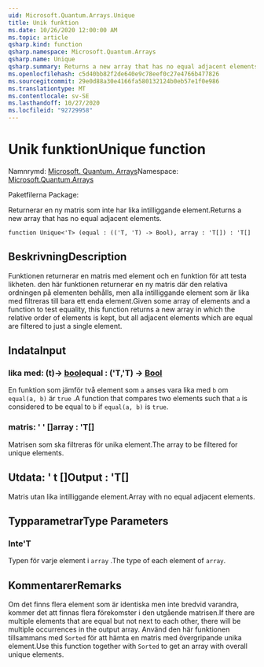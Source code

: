 ```yaml
---
uid: Microsoft.Quantum.Arrays.Unique
title: Unik funktion
ms.date: 10/26/2020 12:00:00 AM
ms.topic: article
qsharp.kind: function
qsharp.namespace: Microsoft.Quantum.Arrays
qsharp.name: Unique
qsharp.summary: Returns a new array that has no equal adjacent elements.
ms.openlocfilehash: c5d40bb82f2de640e9c78eef0c27e4766b477826
ms.sourcegitcommit: 29e0d88a30e4166fa580132124b0eb57e1f0e986
ms.translationtype: MT
ms.contentlocale: sv-SE
ms.lasthandoff: 10/27/2020
ms.locfileid: "92729958"
---
```

# <a name="unique-function"></a><span data-ttu-id="298e4-102">Unik funktion</span><span class="sxs-lookup"><span data-stu-id="298e4-102">Unique function</span></span>

<span data-ttu-id="298e4-103">Namnrymd: [Microsoft. Quantum. Arrays](xref:Microsoft.Quantum.Arrays)</span><span class="sxs-lookup"><span data-stu-id="298e4-103">Namespace: [Microsoft.Quantum.Arrays](xref:Microsoft.Quantum.Arrays)</span></span>

<span data-ttu-id="298e4-104">Paketfilerna [](https://nuget.org/packages/)</span><span class="sxs-lookup"><span data-stu-id="298e4-104">Package: [](https://nuget.org/packages/)</span></span>


<span data-ttu-id="298e4-105">Returnerar en ny matris som inte har lika intilliggande element.</span><span class="sxs-lookup"><span data-stu-id="298e4-105">Returns a new array that has no equal adjacent elements.</span></span>

```qsharp
function Unique<'T> (equal : (('T, 'T) -> Bool), array : 'T[]) : 'T[]
```


## <a name="description"></a><span data-ttu-id="298e4-106">Beskrivning</span><span class="sxs-lookup"><span data-stu-id="298e4-106">Description</span></span>

<span data-ttu-id="298e4-107">Funktionen returnerar en matris med element och en funktion för att testa likheten. den här funktionen returnerar en ny matris där den relativa ordningen på elementen behålls, men alla intilliggande element som är lika med filtreras till bara ett enda element.</span><span class="sxs-lookup"><span data-stu-id="298e4-107">Given some array of elements and a function to test equality, this function returns a new array in which the relative order of elements is kept, but all adjacent elements which are equal are filtered to just a single element.</span></span>

## <a name="input"></a><span data-ttu-id="298e4-108">Indata</span><span class="sxs-lookup"><span data-stu-id="298e4-108">Input</span></span>

### <a name="equal--tt---bool"></a><span data-ttu-id="298e4-109">lika med: (t)-> [bool](xref:microsoft.quantum.lang-ref.bool)</span><span class="sxs-lookup"><span data-stu-id="298e4-109">equal : ('T,'T) -> [Bool](xref:microsoft.quantum.lang-ref.bool)</span></span>

<span data-ttu-id="298e4-110">En funktion som jämför två element som `a` anses vara lika med `b` om `equal(a, b)` är `true` .</span><span class="sxs-lookup"><span data-stu-id="298e4-110">A function that compares two elements such that `a` is considered to be equal to `b` if `equal(a, b)` is `true`.</span></span>


### <a name="array--t"></a><span data-ttu-id="298e4-111">matris: ' ' []</span><span class="sxs-lookup"><span data-stu-id="298e4-111">array : 'T[]</span></span>

<span data-ttu-id="298e4-112">Matrisen som ska filtreras för unika element.</span><span class="sxs-lookup"><span data-stu-id="298e4-112">The array to be filtered for unique elements.</span></span>



## <a name="output--t"></a><span data-ttu-id="298e4-113">Utdata: ' t []</span><span class="sxs-lookup"><span data-stu-id="298e4-113">Output : 'T[]</span></span>

<span data-ttu-id="298e4-114">Matris utan lika intilliggande element.</span><span class="sxs-lookup"><span data-stu-id="298e4-114">Array with no equal adjacent elements.</span></span>

## <a name="type-parameters"></a><span data-ttu-id="298e4-115">Typparametrar</span><span class="sxs-lookup"><span data-stu-id="298e4-115">Type Parameters</span></span>

### <a name="t"></a><span data-ttu-id="298e4-116">Inte</span><span class="sxs-lookup"><span data-stu-id="298e4-116">'T</span></span>

<span data-ttu-id="298e4-117">Typen för varje element i `array` .</span><span class="sxs-lookup"><span data-stu-id="298e4-117">The type of each element of `array`.</span></span>

## <a name="remarks"></a><span data-ttu-id="298e4-118">Kommentarer</span><span class="sxs-lookup"><span data-stu-id="298e4-118">Remarks</span></span>

<span data-ttu-id="298e4-119">Om det finns flera element som är identiska men inte bredvid varandra, kommer det att finnas flera förekomster i den utgående matrisen.</span><span class="sxs-lookup"><span data-stu-id="298e4-119">If there are multiple elements that are equal but not next to each other, there will be multiple occurrences in the output array.</span></span>  <span data-ttu-id="298e4-120">Använd den här funktionen tillsammans med `Sorted` för att hämta en matris med övergripande unika element.</span><span class="sxs-lookup"><span data-stu-id="298e4-120">Use this function together with `Sorted` to get an array with overall unique elements.</span></span>